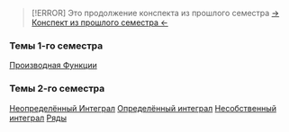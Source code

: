 > [!ERROR] Это продолжение конспекта из прошлого семестра
> [-> Конспект из прошлого семестра <-](https://steel-twist-df5.notion.site/32ed6dcbdeeb431c9564a2f4c986273d)

### Темы 1-го семестра
[Производная Функции](matan/Производная%20Функции.md)
### Темы 2-го семестра
[Неопределённый Интеграл](matan/Неопределённый%20Интеграл.md)
[Определённый интеграл](matan/Определённый%20интеграл.md)
[Несобственный интеграл](matan/Несобственный%20интеграл.md)
[Ряды](matan/Ряды.md)

